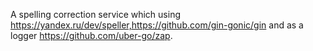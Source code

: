 A spelling correction service which using https://yandex.ru/dev/speller,https://github.com/gin-gonic/gin and as a logger https://github.com/uber-go/zap.